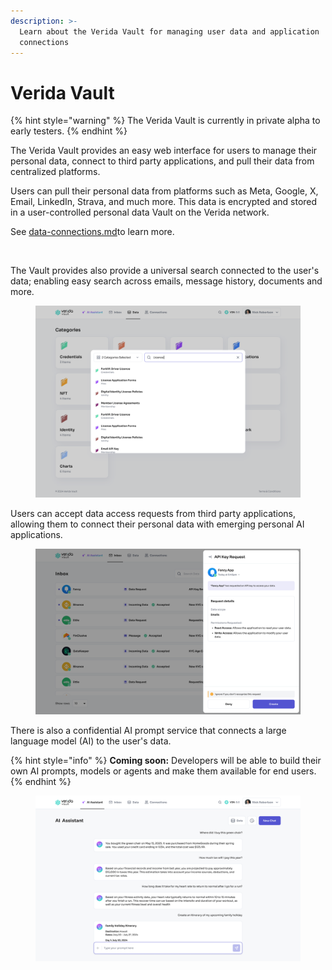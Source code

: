 ```yaml
---
description: >-
  Learn about the Verida Vault for managing user data and application
  connections
---
```


# Verida Vault

{% hint style="warning" %}
The Verida Vault is currently in private alpha to early testers.
{% endhint %}

The Verida Vault provides an easy web interface for users to manage their personal data, connect to third party applications, and pull their data from centralized platforms.

Users can pull their personal data from platforms such as Meta, Google, X, Email, LinkedIn, Strava, and much more. This data is encrypted and stored in a user-controlled personal data Vault on the Verida network.

See [data-connections.md](data-connections.md "mention")to learn more.

<figure><img src="../.gitbook/assets/Screenshot 2024-10-01 at 2.45.48 PM.png" alt=""><figcaption></figcaption></figure>

The Vault provides also provide a universal search connected to the user's data; enabling easy search across emails, message history, documents and more.

<figure><img src="../.gitbook/assets/Universal search.png" alt=""><figcaption></figcaption></figure>

Users can accept data access requests from third party applications, allowing them to connect their personal data with emerging personal AI applications.

<figure><img src="../.gitbook/assets/API Key Request.png" alt=""><figcaption></figcaption></figure>

There is also a confidential AI prompt service that connects a large language model (AI) to the user's data.

{% hint style="info" %}
**Coming soon:** Developers will be able to build their own AI prompts, models or agents and make them available for end users.
{% endhint %}

<figure><img src="../.gitbook/assets/Ask Assistant - Active.png" alt=""><figcaption></figcaption></figure>
